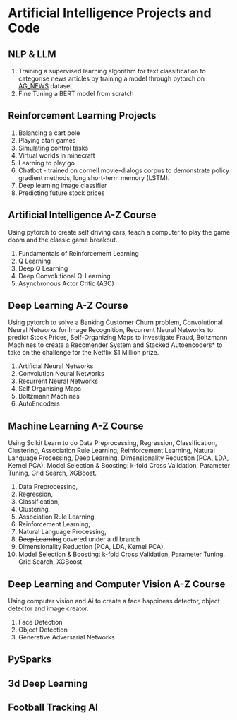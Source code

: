 # Artificial Intelligence Projects and Code

## NLP & LLM

1. Training a supervised learning algorithm for text classification to categorise news articles by training a model through pytorch on [AG_NEWS](https://pytorch.org/tutorials/beginner/text_sentiment_ngrams_tutorial.html) dataset.
2. Fine Tuning a BERT model from scratch

## Reinforcement Learning Projects

1. Balancing a cart pole
2. Playing atari games
3. Simulating control tasks
4. Virtual worlds in minecraft
5. Learning to play go
6. Chatbot - trained on cornell movie-dialogs corpus to demonstrate policy gradient methods, long short-term memory (LSTM).
7. Deep learning image classifier
8. Predicting future stock prices

## Artificial Intelligence A-Z Course

Using pytorch to create self driving cars, teach a computer to play the game doom and the classic game breakout.

1. Fundamentals of Reinforcement Learning
2. Q Learning
3. Deep Q Learning
4. Deep Convolutional Q-Learning
5. Asynchronous Actor Critic (A3C)

## Deep Learning A-Z Course

Using pytorch to solve a Banking Customer Churn problem, Convolutional Neural Networks for Image Recognition, Recurrent Neural Networks to predict Stock Prices, Self-Organizing Maps to investigate Fraud, Boltzmann Machines to create a Recomender System and Stacked Autoencoders\* to take on the challenge for the Netflix $1 Million prize.

1. Artificial Neural Networks
2. Convolution Neural Networks
3. Recurrent Neural Networks
4. Self Organising Maps
5. Boltzmann Machines
6. AutoEncoders

## Machine Learning A-Z Course

Using Scikit Learn to do Data Preprocessing, Regression, Classification, Clustering, Association Rule Learning, Reinforcement Learning, Natural Language Processing, Deep Learning, Dimensionality Reduction (PCA, LDA, Kernel PCA), Model Selection & Boosting: k-fold Cross Validation, Parameter Tuning, Grid Search, XGBoost.

1. Data Preprocessing,
2. Regression,
3. Classification,
4. Clustering,
5. Association Rule Learning,
6. Reinforcement Learning,
7. Natural Language Processing,
8. ~~Deep Learning~~ covered under a dl branch
9. Dimensionality Reduction (PCA, LDA, Kernel PCA),
10. Model Selection & Boosting: k-fold Cross Validation, Parameter Tuning, Grid Search, XGBoost

## Deep Learning and Computer Vision A-Z Course

Using computer vision and Ai to create a face happiness detector, object detector and image creator.

1. Face Detection
2. Object Detection
3. Generative Adversarial Networks

## PySparks

## 3d Deep Learning

## Football Tracking AI
